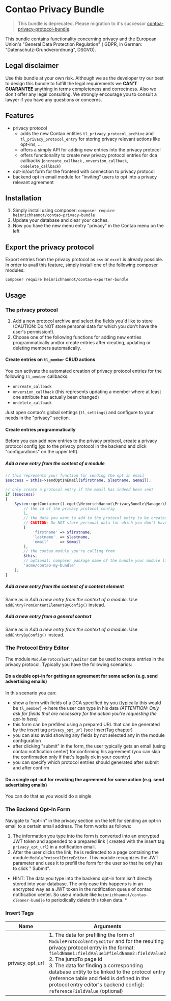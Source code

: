 # Contao Privacy Bundle

> This bundle is deprecated. 
> Please migration to it's successor [contoa-privacy-protocol-bundle](https://github.com/heimrichhannot/contao-privacy-protocol-bundle).

This bundle contains functionality concerning privacy and the European Union's "General Data Protection Regulation" (
GDPR, in German: "Datenschutz-Grundverordnung", DSGVO).

## Legal disclaimer

Use this bundle at your own risk. Although we as the developer try our best to design this bundle to fulfill the legal
requirements we __CAN'T GUARANTEE__ anything in terms completeness and correctness. Also we don't offer any legal
consulting. We strongly encourage you to consult a lawyer if you have any questions or concerns.

## Features

- privacy protocol
    - adds the new Contao entities `tl_privacy_protocol_archive` and `tl_privacy_protocol_entry` for storing privacy
      relevant actions like opt-ins, ...
    - offers a simply API for adding new entries into the privacy protocol
    - offers functionality to create new privacy protocol entries for dca callbacks (`oncreate_callback`
      , `onversion_callback`, `ondelete_callback`)
- opt-in/out form for the frontend with connection to privacy protocol
- backend opt in email module for "inviting" users to opt into a privacy relevant agreement

## Installation

1. Simply install using composer: `composer require heimrichhannot/contao-privacy-bundle`
2. Update your database and clear your caches.
3. Now you have the new menu entry "privacy" in the Contao menu on the left

## Export the privacy protocol

Export entries from the privacy protocol as `csv` or `excel` is already possible. In order to avail this feature, simply
install one of the following composer modules:

`composer require heimrichhannot/contao-exporter-bundle`

## Usage

### The privacy protocol

1. Add a new protocol archive and select the fields you'd like to store (CAUTION: Do NOT store personal data for which
   you don't have the user's permission!).
2. Choose one of the following functions for adding new entries programmatically and/or create entries after creating,
   updating or deleting members automatically.

#### Create entries on `tl_member` CRUD actions

You can activate the automated creation of privacy protocol entries for the following `tl_member` callbacks:

- `oncreate_callback`
- `onversion_callback` (this represents updating a member where at least one attribute has actually been changed)
- `ondelete_callback`

Just open contao's global settings (`tl_settings`) and configure to your needs in the "privacy" section.

#### Create entries programmatically

Before you can add new entries to the privacy protocol, create a privacy protocol config (go to the privacy protocol in
the backend and click "configurations" on the upper left).

##### Add a new entry from the context of a module

```php
// this represents your function for sending the opt in email
$success = $this->sendOptInEmail($firstname, $lastname, $email);

// only create a protocol entry if the email has indeed been sent
if ($success)
{
    System::getContainer()->get(\HeimrichHannot\PrivacyBundle\Manager\ProtocolManager::class)->addEntryFromModuleByConfig(
        // the id of the privacy protocol config
        1,
        // the data you want to add to the protocol entry to be created
        // CAUTION: Do NOT store personal data for which you don't have the user's permission!
        [
            'firstname' => $firstname,
            'lastname'  => $lastname,
            'email'     => $email
        ],
        // the contao module you're calling from
        $this,
        // optional: composer package name of the bundle your module lives in (version is retrieved automatically from composer.lock)
        'acme/contao-my-bundle'
    );
}
```

##### Add a new entry from the context of a content element

Same as in *Add a new entry from the context of a module*. Use `addEntryFromContentElementByConfig()` instead.

##### Add a new entry from a general context

Same as in *Add a new entry from the context of a module*. Use `addEntryByConfig()` instead.

### The Protocol Entry Editor

The module `ModuleProtocolEntryEditor` can be used to create entries in the privacy protocol. Typically you have the
following scenarios:

#### Do a double opt-in for getting an agreement for some action (e.g. send advertising emails)

In this scenario you can:

- show a form with fields of a DCA specified by you (typically this would be `tl_member`) -> here the user can type in
  his data *(ATTENTION: Only ask for fields that are necessary for the action you're requesting the opt-in here)*
- this form can be prefilled using a prepared URL that can be generated by the insert tag `privacy_opt_url` (see
  InsertTag chapter)
- you can also avoid showing any fields by not selected any in the module configuration
- after clicking "submit" in the form, the user typically gets an email (using contao notification center) for
  confirming his agreement (you can skip the confirmation only if that's legally ok in your country)
- you can specify which protocol entries should generated after submit and after confirm

#### Do a single opt-out for revoking the agreement for some action (e.g. send advertising emails)

You can do that as you would do a single

### The Backend Opt-In Form

Navigate to "opt-in" in the privacy section on the left for sending an opt-in email to a certain email address. The form
works as follows:

1. The information you type into the form is converted into an encrypted JWT token and appended to a prepared link (
   created with the insert tag `privacy_opt_url`)
   in a notification email.
2. After the user clicks the link, he is redirected to a page containing the module `ModuleProtocolEntryEditor`. This
   module recognizes the JWT parameter and uses it to prefill the form for the user so that he only has to click "
   Submit".

* HINT: The data you type into the backend opt-in form isn't directly stored into your database. The only case this
  happens is in an encrypted way as a JWT token in the notification queue of contao notification center. So use a module
  like `heimrichhannot/contao-cleaner-bundle` to periodically delete this token data. *

### Insert Tags

Name | Arguments | Example
---- | --------- | -------
privacy_opt_url | 1. The data for prefilling the form of `ModuleProtocolEntryEditor` and for the resulting privacy protocol entry in the format: `fieldName1:fieldValue1#fieldName2:fieldValue2`<br>2. The jumpTo page id<br>3. The data for finding a corresponding database entity to be linked to the protocol entry (reference table and field is defined in the protocol entry editor's backend config): `referenceFieldValue` (optional) | `{{privacy_opt_url::email:john@example.org#firstname:John#lastname:Doe::1::john@example.org}}`
